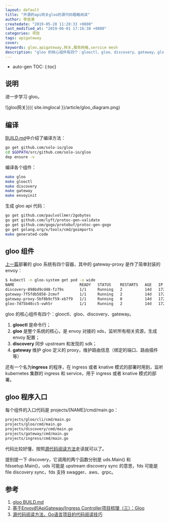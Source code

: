```yaml
---
layout: default
title: "开源的api网关gloo的源代码粗略阅读"
author: 李佶澳
createdate: "2019-05-28 11:28:33 +0800"
last_modified_at: "2019-06-01 17:16:38 +0800"
categories: 项目
tags: apigateway
cover:
keywords: gloo,apigateway,网关,服务网格,service mesh
description: "gloo 的核心组件有四个：glooctl、gloo、discovery、gateway。glooctl 是命令行，gloo 是主体"
---
```


* auto-gen TOC:
{:toc}

## 说明

进一步学习 gloo。

![gloo网关]({{ site.imglocal }}/article/gloo_diagram.png)

## 编译

[BUILD.md][1]中介绍了编译方法：

```sh
go get github.com/solo-io/gloo
cd $GOPATH/src/github.com/solo-io/gloo
dep ensure -v
```

编译各个组件：

```sh
make gloo
make glooctl
make discovery
make gateway
make envoyinit
```

生成 gloo api 代码：

```sh
go get github.com/paulvollmer/2gobytes
go get github.com/lyft/protoc-gen-validate
go get github.com/gogo/protobuf/protoc-gen-gogo
go get golang.org/x/tools/cmd/goimports
make generated-code
```

## gloo 组件

[上一篇][2]部署的 gloo 系统有四个容器，其中的 gateway-proxy 是作了简单封装的 envoy：

```sh
$ kubectl -n gloo-system get pod -o wide
NAME                             READY   STATUS    RESTARTS   AGE   IP               NODE            NOMINATED NODE
discovery-898bd9cd48-fz79s       1/1     Running   2          14d   172.18.129.88    10.10.84.58     <none>
gateway-7f5fdb5858-2cmvf         1/1     Running   2          14d   172.18.128.137   10.10.173.203   <none>
gateway-proxy-5bf8b9cf59-xb7f9   1/1     Running   0          14d   172.18.128.138   10.10.173.203   <none>
gloo-7d75b48cc5-vwh5r            1/1     Running   2          14d   172.18.129.87    10.10.84.58     <none>
```

gloo 的核心组件有四个：glooctl、gloo、discovery、gateway。

1. **glooctl** 是命令行；
2. **gloo** 是整个系统的核心，是 envoy 对接的 xds，监听所有相关资源，生成 envoy 配置；
3. **discovery** 同步 upstream 和发现的 sdk；
4. **gateway** 维护 gloo 定义的 proxy，维护路由信息（绑定的端口、路由插件等）

还有一个名为**ingress** 的程序，在 ingress  或者 knative 模式的部署时用到，监听 kubernetes 集群的 ingress 和 service，用于 ingress  或者 knative 模式的部署。

## gloo 程序入口

每个组件的入口代码是 projects/[NAME]/cmd/main.go：

```sh
projects/gloo/cli/cmd/main.go
projects/gloo/cmd/main.go
projects/discovery/cmd/main.go
projects/gateway/cmd/main.go
projects/ingress/cmd/main.go
```

代码比较好懂，按照[源代码阅读方法][3]走读就可以了。

提别提一下 discovery，它调用的两个函数分别是 uds.Main() 和 fdssetup.Main()，uds 可能是 upstream discovery sync 的意思，fds 可能是 file discovery sync，fds 支持 swagger、aws、grpc。

## 参考

1. [gloo BUILD.md][1]
2. [基于Envoy的ApiGateway/Ingress Controller项目梳理（三）：Gloo][2]
3. [源代码阅读方法，Go语言项目的代码阅读技巧][3]

[1]: https://github.com/solo-io/gloo/blob/master/BUILD.md "gloo BUILD.md"
[2]: https://www.lijiaocn.com/%E9%A1%B9%E7%9B%AE/2019/05/21/apigateway-base-envoy-compare-gloo.html "基于Envoy的ApiGateway/Ingress Controller项目梳理（三）：Gloo"
[3]: https://www.lijiaocn.com/%E6%96%B9%E6%B3%95/2019/05/31/go-code-read-method.html "源代码阅读方法，Go语言项目的代码阅读技巧"
